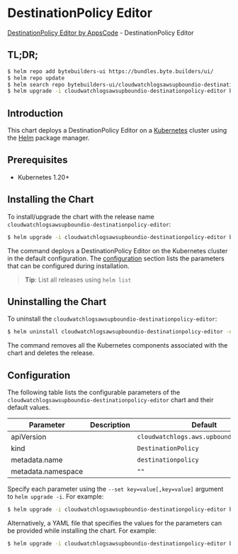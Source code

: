 # DestinationPolicy Editor

[DestinationPolicy Editor by AppsCode](https://byte.builders) - DestinationPolicy Editor

## TL;DR;

```bash
$ helm repo add bytebuilders-ui https://bundles.byte.builders/ui/
$ helm repo update
$ helm search repo bytebuilders-ui/cloudwatchlogsawsupboundio-destinationpolicy-editor --version=v0.4.18
$ helm upgrade -i cloudwatchlogsawsupboundio-destinationpolicy-editor bytebuilders-ui/cloudwatchlogsawsupboundio-destinationpolicy-editor -n default --create-namespace --version=v0.4.18
```

## Introduction

This chart deploys a DestinationPolicy Editor on a [Kubernetes](http://kubernetes.io) cluster using the [Helm](https://helm.sh) package manager.

## Prerequisites

- Kubernetes 1.20+

## Installing the Chart

To install/upgrade the chart with the release name `cloudwatchlogsawsupboundio-destinationpolicy-editor`:

```bash
$ helm upgrade -i cloudwatchlogsawsupboundio-destinationpolicy-editor bytebuilders-ui/cloudwatchlogsawsupboundio-destinationpolicy-editor -n default --create-namespace --version=v0.4.18
```

The command deploys a DestinationPolicy Editor on the Kubernetes cluster in the default configuration. The [configuration](#configuration) section lists the parameters that can be configured during installation.

> **Tip**: List all releases using `helm list`

## Uninstalling the Chart

To uninstall the `cloudwatchlogsawsupboundio-destinationpolicy-editor`:

```bash
$ helm uninstall cloudwatchlogsawsupboundio-destinationpolicy-editor -n default
```

The command removes all the Kubernetes components associated with the chart and deletes the release.

## Configuration

The following table lists the configurable parameters of the `cloudwatchlogsawsupboundio-destinationpolicy-editor` chart and their default values.

|     Parameter      | Description |                      Default                       |
|--------------------|-------------|----------------------------------------------------|
| apiVersion         |             | <code>cloudwatchlogs.aws.upbound.io/v1beta1</code> |
| kind               |             | <code>DestinationPolicy</code>                     |
| metadata.name      |             | <code>destinationpolicy</code>                     |
| metadata.namespace |             | <code>""</code>                                    |


Specify each parameter using the `--set key=value[,key=value]` argument to `helm upgrade -i`. For example:

```bash
$ helm upgrade -i cloudwatchlogsawsupboundio-destinationpolicy-editor bytebuilders-ui/cloudwatchlogsawsupboundio-destinationpolicy-editor -n default --create-namespace --version=v0.4.18 --set apiVersion=cloudwatchlogs.aws.upbound.io/v1beta1
```

Alternatively, a YAML file that specifies the values for the parameters can be provided while
installing the chart. For example:

```bash
$ helm upgrade -i cloudwatchlogsawsupboundio-destinationpolicy-editor bytebuilders-ui/cloudwatchlogsawsupboundio-destinationpolicy-editor -n default --create-namespace --version=v0.4.18 --values values.yaml
```
